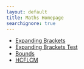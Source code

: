 ```yaml
---
layout: default
title: Maths Homepage
searchignore: true
---
```

- [Expanding Brackets](expandingbrackets.html)
- [Expanding Brackets Test](expandingbracket-test.html)
- [Bounds](bounds.html)
- [HCFLCM](HCFLCM.html)
